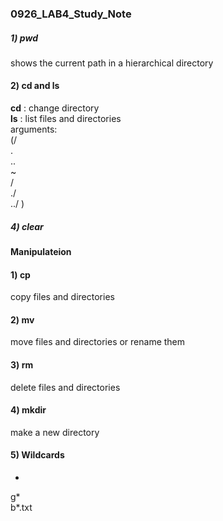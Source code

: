 ### 0926_LAB4_Study_Note


##### 1) pwd
  shows the current path in a hierarchical directory
  
#### 2) cd and ls
  **cd** : change directory  
  **ls** : list files and directories   
         arguments:   
              (/  
              .  
              ..  
              ~    
              /   
              ./  
              ../  )   
              
              
##### 4) clear  

#### Manipulateion  

#### 1) cp    
  copy files and directories   
  
  
#### 2) mv  
  move files and directories or rename them
  
#### 3) rm  
  delete files and directories 
  
#### 4) mkdir
  make a new directory  
  
#### 5) Wildcards  
  *  
  g*  
  b*.txt  
  

              
            
  
  

